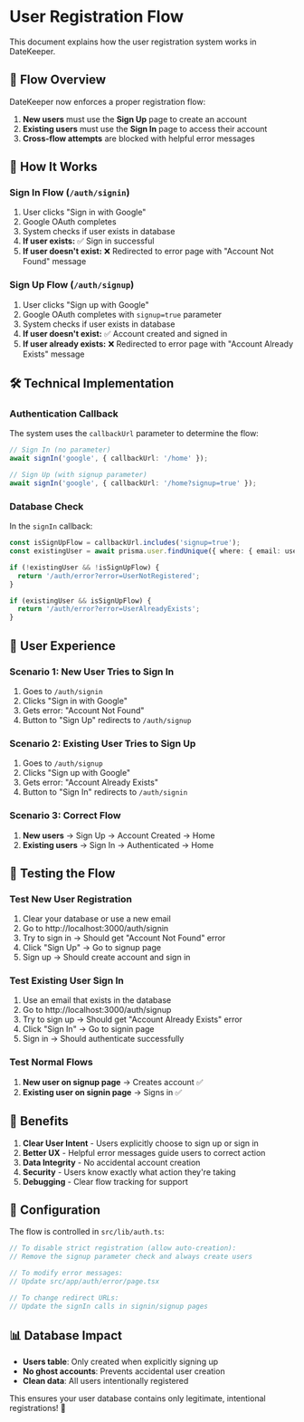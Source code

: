 # User Registration Flow

This document explains how the user registration system works in DateKeeper.

## 🎯 Flow Overview

DateKeeper now enforces a proper registration flow:

1. **New users** must use the **Sign Up** page to create an account
2. **Existing users** must use the **Sign In** page to access their account
3. **Cross-flow attempts** are blocked with helpful error messages

## 🔐 How It Works

### Sign In Flow (`/auth/signin`)
1. User clicks "Sign in with Google"
2. Google OAuth completes
3. System checks if user exists in database
4. **If user exists:** ✅ Sign in successful
5. **If user doesn't exist:** ❌ Redirected to error page with "Account Not Found" message

### Sign Up Flow (`/auth/signup`)
1. User clicks "Sign up with Google"
2. Google OAuth completes with `signup=true` parameter
3. System checks if user exists in database
4. **If user doesn't exist:** ✅ Account created and signed in
5. **If user already exists:** ❌ Redirected to error page with "Account Already Exists" message

## 🛠️ Technical Implementation

### Authentication Callback
The system uses the `callbackUrl` parameter to determine the flow:

```typescript
// Sign In (no parameter)
await signIn('google', { callbackUrl: '/home' });

// Sign Up (with signup parameter)
await signIn('google', { callbackUrl: '/home?signup=true' });
```

### Database Check
In the `signIn` callback:

```typescript
const isSignUpFlow = callbackUrl.includes('signup=true');
const existingUser = await prisma.user.findUnique({ where: { email: user.email } });

if (!existingUser && !isSignUpFlow) {
  return '/auth/error?error=UserNotRegistered';
}

if (existingUser && isSignUpFlow) {
  return '/auth/error?error=UserAlreadyExists';
}
```

## 📱 User Experience

### Scenario 1: New User Tries to Sign In
1. Goes to `/auth/signin`
2. Clicks "Sign in with Google"
3. Gets error: "Account Not Found"
4. Button to "Sign Up" redirects to `/auth/signup`

### Scenario 2: Existing User Tries to Sign Up
1. Goes to `/auth/signup`
2. Clicks "Sign up with Google"
3. Gets error: "Account Already Exists"
4. Button to "Sign In" redirects to `/auth/signin`

### Scenario 3: Correct Flow
1. **New users** → Sign Up → Account Created → Home
2. **Existing users** → Sign In → Authenticated → Home

## 🧪 Testing the Flow

### Test New User Registration
1. Clear your database or use a new email
2. Go to http://localhost:3000/auth/signin
3. Try to sign in → Should get "Account Not Found" error
4. Click "Sign Up" → Go to signup page
5. Sign up → Should create account and sign in

### Test Existing User Sign In
1. Use an email that exists in the database
2. Go to http://localhost:3000/auth/signup
3. Try to sign up → Should get "Account Already Exists" error
4. Click "Sign In" → Go to signin page
5. Sign in → Should authenticate successfully

### Test Normal Flows
1. **New user on signup page** → Creates account ✅
2. **Existing user on signin page** → Signs in ✅

## 🎯 Benefits

1. **Clear User Intent** - Users explicitly choose to sign up or sign in
2. **Better UX** - Helpful error messages guide users to correct action
3. **Data Integrity** - No accidental account creation
4. **Security** - Users know exactly what action they're taking
5. **Debugging** - Clear flow tracking for support

## 🔧 Configuration

The flow is controlled in `src/lib/auth.ts`:

```typescript
// To disable strict registration (allow auto-creation):
// Remove the signup parameter check and always create users

// To modify error messages:
// Update src/app/auth/error/page.tsx

// To change redirect URLs:
// Update the signIn calls in signin/signup pages
```

## 📊 Database Impact

- **Users table**: Only created when explicitly signing up
- **No ghost accounts**: Prevents accidental user creation
- **Clean data**: All users intentionally registered

This ensures your user database contains only legitimate, intentional registrations! 🎉
